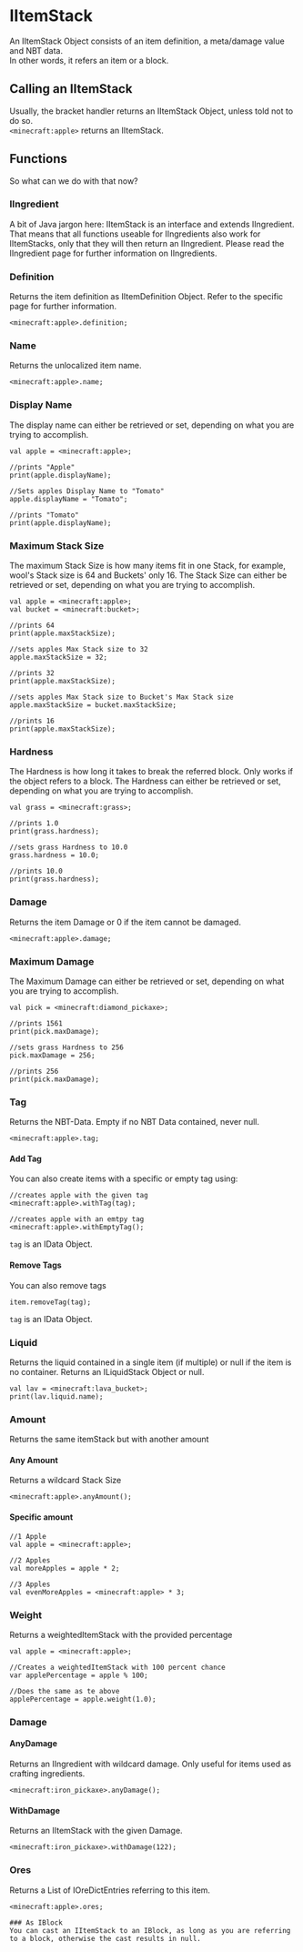 # IItemStack

An IItemStack Object consists of an item definition, a meta/damage value and NBT data.  
In other words, it refers an item or a block.

## Calling an IItemStack
Usually, the bracket handler returns an IItemStack Object, unless told not to do so.  
`<minecraft:apple>` returns an IItemStack.


## Functions
So what can we do with that now?

### IIngredient
A bit of Java jargon here: IItemStack is an interface and extends IIngredient. That means that all functions useable for IIngredients also work for IItemStacks, only that they will then return an IIngredient.
Please read the IIngredient page for further information on IIngredients.

### Definition
Returns the item definition as IItemDefinition Object. Refer to the specific page for further information.
```
<minecraft:apple>.definition;
```

### Name
Returns the unlocalized item name.

```
<minecraft:apple>.name;
```

### Display Name

The display name can either be retrieved or set, depending on what you are trying to accomplish.

```
val apple = <minecraft:apple>;

//prints "Apple"
print(apple.displayName);

//Sets apples Display Name to "Tomato"
apple.displayName = "Tomato";

//prints "Tomato"
print(apple.displayName);
```

### Maximum Stack Size
The maximum Stack Size is how many items fit in one Stack, for example, wool's Stack size is 64 and Buckets' only 16.
The Stack Size can either be retrieved or set, depending on what you are trying to accomplish.

```
val apple = <minecraft:apple>;
val bucket = <minecraft:bucket>;

//prints 64
print(apple.maxStackSize);

//sets apples Max Stack size to 32
apple.maxStackSize = 32;

//prints 32
print(apple.maxStackSize);

//sets apples Max Stack size to Bucket's Max Stack size
apple.maxStackSize = bucket.maxStackSize;

//prints 16
print(apple.maxStackSize);
```

### Hardness
The Hardness is how long it takes to break the referred block. Only works if the object refers to a block.
The Hardness can either be retrieved or set, depending on what you are trying to accomplish.

```
val grass = <minecraft:grass>;

//prints 1.0
print(grass.hardness);

//sets grass Hardness to 10.0
grass.hardness = 10.0;

//prints 10.0
print(grass.hardness);
```

### Damage
Returns the item Damage or 0 if the item cannot be damaged.
```
<minecraft:apple>.damage;
```

### Maximum Damage
The Maximum Damage can either be retrieved or set, depending on what you are trying to accomplish.

```
val pick = <minecraft:diamond_pickaxe>;

//prints 1561
print(pick.maxDamage);

//sets grass Hardness to 256
pick.maxDamage = 256;

//prints 256
print(pick.maxDamage);
```

### Tag
Returns the NBT-Data. Empty if no NBT Data contained, never null.
```
<minecraft:apple>.tag;
```
#### Add Tag
You can also create items with a specific or empty tag using:
```
//creates apple with the given tag
<minecraft:apple>.withTag(tag);

//creates apple with an emtpy tag
<minecraft:apple>.withEmptyTag();
```
`tag` is an IData Object.

#### Remove Tags
You can also remove tags
```
item.removeTag(tag);
```
`tag` is an IData Object.


### Liquid
Returns the liquid contained in a single item (if multiple) or null if the item is no container.
Returns an ILiquidStack Object or null.

```
val lav = <minecraft:lava_bucket>;
print(lav.liquid.name);
```

### Amount
Returns the same itemStack but with another amount

#### Any Amount

Returns a wildcard Stack Size
```
<minecraft:apple>.anyAmount();
```

#### Specific amount
```
//1 Apple
val apple = <minecraft:apple>;

//2 Apples
val moreApples = apple * 2;

//3 Apples
val evenMoreApples = <minecraft:apple> * 3;
```

### Weight
Returns a weightedItemStack with the provided percentage

```
val apple = <minecraft:apple>;

//Creates a weightedItemStack with 100 percent chance
var applePercentage = apple % 100;

//Does the same as te above
applePercentage = apple.weight(1.0);
```

### Damage

#### AnyDamage
Returns an IIngredient with wildcard damage. Only useful for items used as crafting ingredients.
```
<minecraft:iron_pickaxe>.anyDamage();
```

#### WithDamage
Returns an IItemStack with the given Damage.
```
<minecraft:iron_pickaxe>.withDamage(122);
```

### Ores
Returns a List of IOreDictEntries referring to this item.
```
<minecraft:apple>.ores;

### As IBlock
You can cast an IItemStack to an IBlock, as long as you are referring to a block, otherwise the cast results in null.